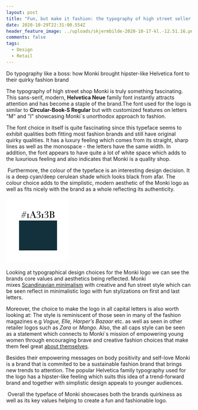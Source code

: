 ```yaml
---
layout: post
title: "Fun, but make it fashion: the typography of high street seller Monki"
date: 2020-10-29T22:31:00.554Z
header_feature_image: ../uploads/skjermbilde-2020-10-17-kl.-12.51.16.png
comments: false
tags:
  - Design
  - Retail
---
```

Do typography like a boss: how Monki brought hipster-like Helvetica font to their quirky fashion brand

The typography of high street shop Monki is truly something fascinating. This sans-serif, modern, **Helvetica Neue** family font instantly attracts attention and has become a staple of the brand.The font used for the logo is similar to **Circular-Book-S Regular** but with customized features on letters "M" and "I" showcasing Monki`s unorthodox approach to fashion.

The font choice in itself is quite fascinating since this typeface seems to exhibit qualities both fitting most fashion brands and still have original quirky qualities. It has a luxury feeling which comes from its straight, sharp lines as well as the monospace - the letters have the same width. In addition, the font appears to have quite a lot of white space which adds to the luxurious feeling and also indicates that Monki is a quality shop.  

 Furthermore, the colour of the typeface is an interesting design decision. It is a deep cyan/deep cerulean shade which looks black from afar. The colour choice adds to the simplistic, modern aesthetic of the Monki logo as well as fits nicely with the brand as a whole reflecting its authenticity. 

![Colour of Monki typeface ](../uploads/skjermbilde-2020-10-29-kl.-23.42.48.png)

Looking at typographical design choices for the Monki logo we can see the brands core values and aesthetics being reflected. Monki mixes [Scandinavian minimalism](https://hmgroup.com/brands/monki.html) with creative and fun street style which can be seen reflect in minimalistic logo with fun stylizations on first and last letters. 

Moreover, the choice to make the logo in all capital letters is also worth looking at: The style is reminiscent of those seen in many of the fashion magazines e.g *Vogue, Elle, Harper’s Bazaar* etc. as well as seen in other retailer logos such as *Zara* or *Mango*. Also, the all caps style can be seen as a statement which connects to Monki`s mission of empowering young women through encouraging brave and creative fashion choices that make them feel great [about themselves](https://www.monki.com/we-are-monki/we-are-monki/the-monki-tale/). 

Besides their empowering messages on body positivity and self-love Monki is a brand that is commited to be a sustainable fashion brand that brings new trends to attention. The popular Helvetica family typography used for the logo has a hipster-like feeling which suits this idea of a trend-forward brand and together with simplistic design appeals to younger audiences.

 Overall the typeface of Monki showcases both the brands quirkiness as well as its key values helping to create a fun and fashionable logo.
